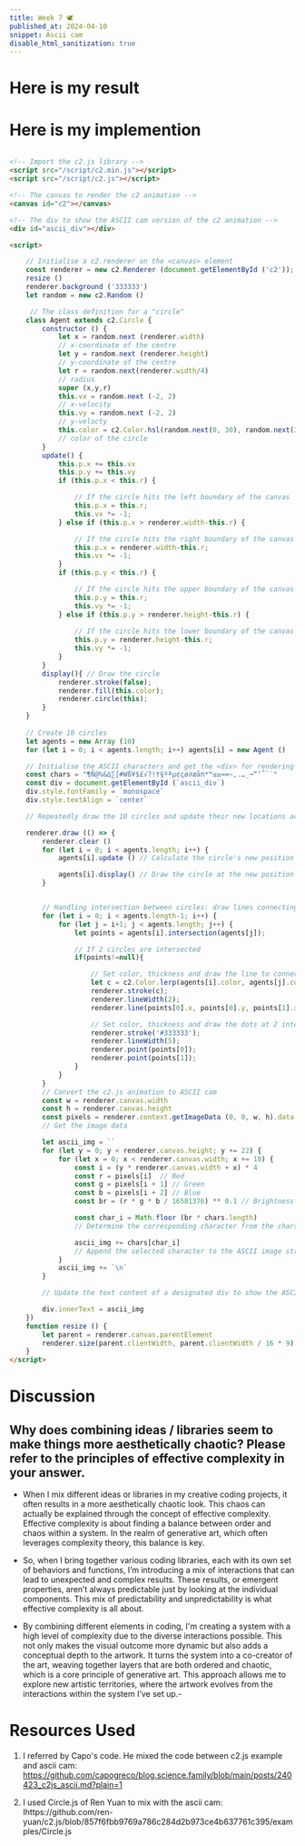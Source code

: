 ```yaml
---
title: Week 7 🕊
published_at: 2024-04-10
snippet: Ascii cam
disable_html_sanitization: true
---
```


# Here is my result

<script src="/script/c2.min.js"></script>
<script src="/script/c2.js"></script>
<canvas id="c2"></canvas>


<div id="ascii_div"></div>

<script>

	const renderer = new c2.Renderer (document.getElementById ('c2'));
	resize ()
    renderer.background ('333333')
	let random = new c2.Random ()

    class Agent extends c2.Circle {
        constructor () {
			let x = random.next (renderer.width) 
			let y = random.next (renderer.height)
			let r = random.next(renderer.width/4)
			super (x,y,r)
            this.vx = random.next (-2, 2)
			this.vy = random.next (-2, 2)
			this.color = c2.Color.hsl(random.next(0, 30), random.next(30, 60), random.next(20, 100))
      	}
        update() {
	 		this.p.x += this.vx
	     	this.p.y += this.vy
            if (this.p.x < this.r) {
			    this.p.x = this.r;
			    this.vx *= -1;
			} else if (this.p.x > renderer.width-this.r) {

			    this.p.x = renderer.width-this.r;
			    this.vx *= -1;
			}
			if (this.p.y < this.r) {
			    this.p.y = this.r;
			    this.vy *= -1;
			} else if (this.p.y > renderer.height-this.r) {
               
			    this.p.y = renderer.height-this.r;
			    this.vy *= -1;
			}
		}
        display(){ 
		    renderer.stroke(false);
		    renderer.fill(this.color);
		    renderer.circle(this);
		}
	}
    let agents = new Array (10)
	for (let i = 0; i < agents.length; i++) agents[i] = new Agent ()
    const chars = "¶Ñ@%&∆∑∫#Wß¥$£√?!†§ºªµ¢çø∂æåπ*™≤≥≈∞~,.…_¬“‘˚`˙"
	const div = document.getElementById (`ascii_div`)
	div.style.fontFamily = `monospace`
	div.style.textAlign = `center`

    renderer.draw (() => {
		renderer.clear ()
        for (let i = 0; i < agents.length; i++) {
            agents[i].update () 
            agents[i].display()
        }

        for (let i = 0; i < agents.length-1; i++) {
            for (let j = i+1; j < agents.length; j++) {
                let points = agents[i].intersection(agents[j]);

                if(points!=null){
                    let c = c2.Color.lerp(agents[i].color, agents[j].color, .5);
                    renderer.stroke(c);
                    renderer.lineWidth(2);
                    renderer.line(points[0].x, points[0].y, points[1].x, points[1].y);
                    renderer.stroke('#333333');
                    renderer.lineWidth(5);
                    renderer.point(points[0]);
                    renderer.point(points[1]);
                }
            }
        }
        const w = renderer.canvas.width
        const h = renderer.canvas.height
        const pixels = renderer.context.getImageData (0, 0, w, h).data

        let ascii_img = ``
        for (let y = 0; y < renderer.canvas.height; y += 22) {
            for (let x = 0; x < renderer.canvas.width; x += 10) {
                const i = (y * renderer.canvas.width + x) * 4
                const r = pixels[i]  
                const g = pixels[i + 1] 
                const b = pixels[i + 2] 
                const br = (r * g * b / 16581376) ** 0.1 

                const char_i = Math.floor (br * chars.length) 

                ascii_img += chars[char_i]
                
            }
            ascii_img += `\n`
        }

        div.innerText = ascii_img
	})
    function resize () {
        let parent = renderer.canvas.parentElement
        renderer.size(parent.clientWidth, parent.clientWidth / 16 * 9)
    }
</script>

# Here is my implemention

``` html

<!-- Import the c2.js library -->
<script src="/script/c2.min.js"></script>
<script src="/script/c2.js"></script>

<!-- The canvas to render the c2 animation -->
<canvas id="c2"></canvas>

<!-- The div to show the ASCII cam version of the c2 animation -->
<div id="ascii_div"></div>

<script>

    // Initialise a c2.renderer on the <canvas> element
	const renderer = new c2.Renderer (document.getElementById ('c2'));
	resize ()
    renderer.background ('333333')
	let random = new c2.Random ()

     // The class definition for a "circle"
    class Agent extends c2.Circle {
        constructor () {
			let x = random.next (renderer.width) 
            // x-coordinate of the centre
			let y = random.next (renderer.height)
            // y-coordinate of the centre
			let r = random.next(renderer.width/4)
            // radius
			super (x,y,r)
            this.vx = random.next (-2, 2)
            // x-velocity
			this.vy = random.next (-2, 2)
            // y-velocty
			this.color = c2.Color.hsl(random.next(0, 30), random.next(30, 60), random.next(20, 100))
            // color of the circle
      	}
        update() {
	 		this.p.x += this.vx
	     	this.p.y += this.vy
            if (this.p.x < this.r) {

                // If the circle hits the left boundary of the canvas
			    this.p.x = this.r;
			    this.vx *= -1;
			} else if (this.p.x > renderer.width-this.r) {

                // If the circle hits the right boundary of the canvas
			    this.p.x = renderer.width-this.r;
			    this.vx *= -1;
			}
			if (this.p.y < this.r) {

                // If the circle hits the upper boundary of the canvas
			    this.p.y = this.r;
			    this.vy *= -1;
			} else if (this.p.y > renderer.height-this.r) {
                
                // If the circle hits the lower boundary of the canvas
			    this.p.y = renderer.height-this.r;
			    this.vy *= -1;
			}
		}
        display(){ // Draw the circle
		    renderer.stroke(false);
		    renderer.fill(this.color);
		    renderer.circle(this);
		}
	}
    
    // Create 10 circles
    let agents = new Array (10)
	for (let i = 0; i < agents.length; i++) agents[i] = new Agent ()

    // Initialise the ASCII characters and get the <div> for rendering ASCII cam
    const chars = "¶Ñ@%&∆∑∫#Wß¥$£√?!†§ºªµ¢çø∂æåπ*™≤≥≈∞~,.…_¬“‘˚`˙"
	const div = document.getElementById (`ascii_div`)
	div.style.fontFamily = `monospace`
	div.style.textAlign = `center`

    // Repeatedly draw the 10 circles and update their new locations according to their x-velocity and y-velocity

    renderer.draw (() => {
		renderer.clear ()
        for (let i = 0; i < agents.length; i++) {
            agents[i].update () // Calculate the circle's new position based on vx and vy

            agents[i].display() // Draw the circle at the new position
        }


        // Handling intersection between circles: draw lines connecting the intersection points
        for (let i = 0; i < agents.length-1; i++) {
            for (let j = i+1; j < agents.length; j++) {
                let points = agents[i].intersection(agents[j]);

                // If 2 circles are intersected
                if(points!=null){

                    // Set color, thickness and draw the line to connect 2 intersection points
                    let c = c2.Color.lerp(agents[i].color, agents[j].color, .5);
                    renderer.stroke(c);
                    renderer.lineWidth(2);
                    renderer.line(points[0].x, points[0].y, points[1].x, points[1].y);

                    // Set color, thickness and draw the dots at 2 intersection points
                    renderer.stroke('#333333');
                    renderer.lineWidth(5);
                    renderer.point(points[0]);
                    renderer.point(points[1]);
                }
            }
        }
        // Convert the c2.js animation to ASCII cam
        const w = renderer.canvas.width
        const h = renderer.canvas.height
        const pixels = renderer.context.getImageData (0, 0, w, h).data
        // Get the image data

        let ascii_img = ``
        for (let y = 0; y < renderer.canvas.height; y += 22) {
            for (let x = 0; x < renderer.canvas.width; x += 10) {
                const i = (y * renderer.canvas.width + x) * 4
                const r = pixels[i]  // Red
                const g = pixels[i + 1] // Green
                const b = pixels[i + 2] // Blue
                const br = (r * g * b / 16581376) ** 0.1 // Brightness value

                const char_i = Math.floor (br * chars.length) 
                // Determine the corresponding character from the charset based on brightness

                ascii_img += chars[char_i]
                // Append the selected character to the ASCII image string
            }
            ascii_img += `\n`
        }

        // Update the text content of a designated div to show the ASCII image

        div.innerText = ascii_img
	})
    function resize () {
        let parent = renderer.canvas.parentElement
        renderer.size(parent.clientWidth, parent.clientWidth / 16 * 9)
    }
</script>

```

# Discussion

## Why does combining ideas / libraries seem to make things more aesthetically chaotic? Please refer to the principles of effective complexity in your answer. 

- When I mix different ideas or libraries in my creative coding projects, it often results in a more aesthetically chaotic look. This chaos can actually be explained through the concept of effective complexity. Effective complexity is about finding a balance between order and chaos within a system. In the realm of generative art, which often leverages complexity theory, this balance is key.

- So, when I bring together various coding libraries, each with its own set of behaviors and functions, I’m introducing a mix of interactions that can lead to unexpected and complex results. These results, or emergent properties, aren’t always predictable just by looking at the individual components. This mix of predictability and unpredictability is what effective complexity is all about.

- By combining different elements in coding, I'm creating a system with a high level of complexity due to the diverse interactions possible. This not only makes the visual outcome more dynamic but also adds a conceptual depth to the artwork. It turns the system into a co-creator of the art, weaving together layers that are both ordered and chaotic, which is a core principle of generative art. This approach allows me to explore new artistic territories, where the artwork evolves from the interactions within the system I’ve set up.-

# Resources Used

1. I referred by Capo's code. He mixed the code between c2.js example and ascii cam: https://github.com/capogreco/blog.science.family/blob/main/posts/240423_c2js_ascii.md?plain=1

2. I used Circle.js of Ren Yuan to mix with the ascii cam: Ihttps://github.com/ren-yuan/c2.js/blob/857f6fbb9769a786c284d2b973ce4b637761c395/examples/Circle.js
